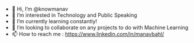 - 👋 Hi, I’m @knowmanav
- 👀 I’m interested in Technology and Public Speaking
- 🌱 I’m currently learning constantly!
- 💞️ I’m looking to collaborate on any projects to do with Machine Learning
- 📫 How to reach me :
https://www.linkedin.com/in/manavbahl/

<!---
knowmanav/knowmanav is a ✨ special ✨ repository because its `README.md` (this file) appears on your GitHub profile.
You can click the Preview link to take a look at your changes.
--->
